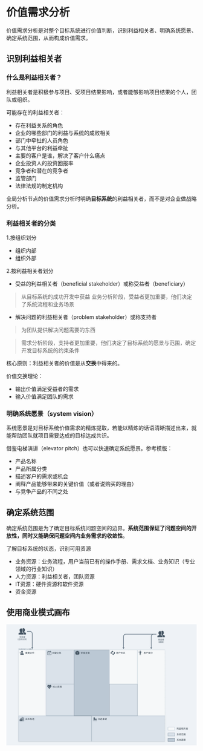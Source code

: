 # 价值需求分析
价值需求分析是对整个目标系统进行价值判断，识别利益相关者、明确系统愿景、确定系统范围，从而构成价值需求。

## 识别利益相关者

### 什么是利益相关者？
利益相关者是积极参与项目、受项目结果影响，或者能够影响项目结果的个人，团队或组织。

可能存在的利益相关者：
* 存在利益关系的角色
* 企业的哪些部门的利益与系统的成败相关
* 部门中牵扯的人员角色
* 与其他平台的利益牵扯
* 主要的客户是谁，解决了客户什么痛点
* 企业投资人的投资回报率
* 竞争者和潜在的竞争者
* 监管部门
* 法律法规的制定机构

全局分析节点的价值需求分析时明确**目标系统**的利益相关者，而不是对企业做战略分析。

### 利益相关者的分类
1.按组织划分
* 组织内部
* 组织外部

2.按利益相关者划分
* 受益的利益相关者（beneficial stakeholder）或称受益者（beneficiary）
> 从目标系统的成功开发中获益
> 业务分析阶段，受益者更加重要，他们决定了系统流程和业务场景

* 解决问题的利益相关者（problem stakeholder）或称支持者
> 为团队提供解决问题需要的东西

> 需求分析阶段，支持者更加重要，他们决定了目标系统的愿景与范围，确定开发目标系统的约束条件

核心原则：利益相关者的价值是从**交换**中得来的。

价值交换理论：
* 输出价值满足受益者的需求
* 输入价值满足团队的需求

### 明确系统愿景（system vision）
系统愿景是对目标系统价值需求的精炼提取，若能以精炼的话语清晰描述出来，就能帮助团队就项目需要达成的目标达成共识。

借鉴电梯演讲（elevator pitch）也可以快速确定系统愿景。参考模版：
* 产品名称
* 产品所属分类
* 描述客户的需求或机会
* 阐释产品能够带来的关键价值（或者说购买的理由）
* 与竞争产品的不同之处

## 确定系统范围
确定系统范围是为了确定目标系统问题空间的边界。**系统范围保证了问题空间的开放性，同时又能确保问题空间内业务需求的收敛性**。

了解目标系统的状态，识别可用资源
* 业务资源：业务流程，用户当前已有的操作手册、需求文档、业务知识（专业领域的行业知识）
* 人力资源：利益相关者，团队资源
* IT资源：硬件资源和软件资源
* 资金资源

## 使用商业模式画布
![商业画布模版模版](imgs/05价值需求分析-商业模式画布模版.jpg)
